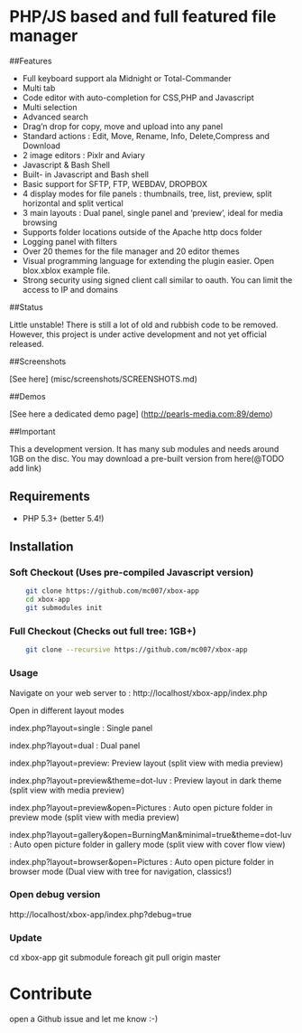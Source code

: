 PHP/JS based and full featured file manager
===========================================

##Features
 
 - Full keyboard support ala Midnight or Total-Commander 
 - Multi tab 
 - Code editor with auto-completion for CSS,PHP and Javascript 
 - Multi selection
 - Advanced search
 - Drag’n drop for copy, move and upload into any panel
 - Standard actions : Edit, Move, Rename, Info, Delete,Compress and Download
 - 2 image editors : Pixlr and Aviary
 - Javascript & Bash Shell
 - Built- in Javascript and Bash shell
 - Basic support for SFTP, FTP, WEBDAV, DROPBOX
 - 4 display modes for file panels : thumbnails, tree, list, preview, split horizontal and split vertical
 - 3 main layouts : Dual panel, single panel and ‘preview’, ideal for media browsing
 - Supports folder locations outside of the Apache http docs folder
 - Logging panel with filters
 - Over 20 themes for the file manager and 20 editor themes
 - Visual programming language for extending the plugin easier. Open blox.xblox example file.
 - Strong security using signed client call similar to oauth. You can limit the access to IP and domains

##Status

Little unstable! There is still a lot of old and rubbish code to be removed. However, this project is under active development and not yet official released.


##Screenshots

[See here] (misc/screenshots/SCREENSHOTS.md)

##Demos

[See here a dedicated demo page] (http://pearls-media.com:89/demo)


##Important

This a development version. It has many sub modules and needs around 1GB on the disc. You may download a pre-built version from here(@TODO add link) 

## Requirements 

- PHP 5.3+ (better 5.4!)

## Installation 

### Soft Checkout (Uses pre-compiled Javascript version)

``` bash 
    git clone https://github.com/mc007/xbox-app
    cd xbox-app
    git submodules init
```

### Full Checkout (Checks out full tree: 1GB+)

``` bash 
    git clone --recursive https://github.com/mc007/xbox-app    
```

### Usage

Navigate on your web server to : http://localhost/xbox-app/index.php

Open in different layout modes 

index.php?layout=single : Single panel

index.php?layout=dual : Dual panel

index.php?layout=preview:  Preview layout (split view with media preview)

index.php?layout=preview&theme=dot-luv : Preview layout in dark theme (split view with media preview)

index.php?layout=preview&open=Pictures : Auto open picture folder in preview mode (split view with media preview)

index.php?layout=gallery&open=BurningMan&minimal=true&theme=dot-luv : Auto open picture folder in gallery mode (split view with cover flow view)

index.php?layout=browser&open=Pictures : Auto open picture folder in browser mode (Dual view with tree for navigation, classics!)

  
### Open debug version 

http://localhost/xbox-app/index.php?debug=true

### Update 

cd xbox-app
git submodule foreach git pull origin master

# Contribute

open a Github issue and let me know :-)

